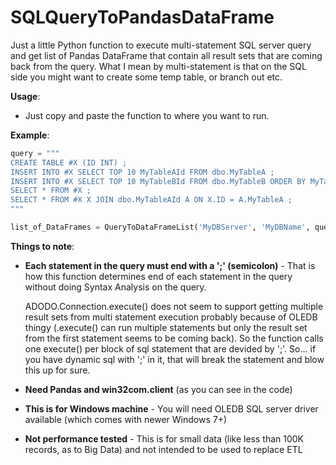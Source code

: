 # SQLQueryToPandasDataFrame
Just a little Python function to execute multi-statement SQL server query and get list of Pandas DataFrame that contain all result sets that are coming back from the query.  What I mean by multi-statement is that on the SQL side you might want to create some temp table, or branch out etc.

**Usage**:

- Just copy and paste the function to where you want to run.

**Example**:

```Python
query = """
CREATE TABLE #X (ID INT) ;
INSERT INTO #X SELECT TOP 10 MyTableAId FROM dbo.MyTableA ;
INSERT INTO #X SELECT TOP 10 MyTableBId FROM dbo.MyTableB ORDER BY MyTableBId DESC ;
SELECT * FROM #X ;
SELECT * FROM #X X JOIN dbo.MyTableAId A ON X.ID = A.MyTableA ;
"""

list_of_DataFrames = QueryToDataFrameList('MyDBServer', 'MyDBName', query)
```

**Things to note**:

- **Each statement in the query must end with a ';' (semicolon)** - That is how this function determines end of each statement in the query without doing Syntax Analysis on the query.

  ADODO.Connection.execute() does not seem to support getting multiple result sets from multi statement execution probably because of OLEDB thingy (.execute() can run multiple statements but only the result set from the first statement seems to be coming back).  So the function calls one execute() per block of sql statement that are devided by ';'.  So... if you have dynamic sql with ';' in it, that will break the statement and blow this up for sure.

- **Need Pandas and win32com.client** (as you can see in the code)

- **This is for Windows machine** - You will need OLEDB SQL server driver available (which comes with newer Windows 7+)

- **Not performance tested** - This is for small data (like less than 100K records, as to Big Data) and not intended to be used to replace ETL
